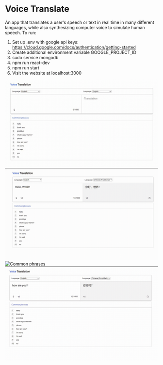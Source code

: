 # Voice Translate
An app that translates a user's speech or text in real time in many different languages, while also synthesizing computer voice to simulate human speech.
To run:  
1. Set up .env with google api keys: https://cloud.google.com/docs/authentication/getting-started  
2. Create additional environment variable GOOGLE_PROJECT_ID  
3. sudo service mongodb  
4. npm run react-dev  
5. npm run start  
6. Visit the website at localhost:3000

<img src="/readme_pictures/voice%20translation%201.gif?raw=true" alt="Hello world">
<img src="/readme_pictures/voice%20translation%202.gif?raw=true" alt="Supports multiple languages">
<img src="/readme_pictures/voice%20translation%203.gif?raw=true" alt="Common phrases">
<img src="/readme_pictures/voice%20translation%204.gif?raw=true" alt="Speech to text">
